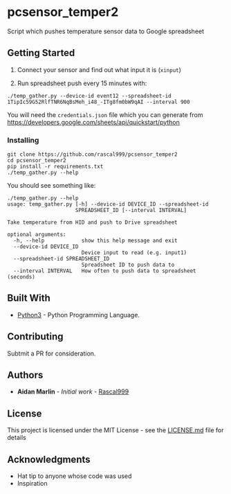 # pcsensor_temper2

Script which pushes temperature sensor data to Google spreadsheet

## Getting Started

1. Connect your sensor and find out what input it is (``xinput``)

2. Run spreadsheet push every 15 minutes with:

``./temp_gather.py --device-id event12 --spreadsheet-id 1TipIc59G52RlfTNR6NqBsMeh_i48_-ITg8fm0bW9qAI --interval 900``

You will need the ``credentials.json`` file which you can generate from https://developers.google.com/sheets/api/quickstart/python

### Installing

```
git clone https://github.com/rascal999/pcsensor_temper2
cd pcsensor_temper2
pip install -r requirements.txt
./temp_gather.py --help
```

You should see something like:

```
./temp_gather.py --help
usage: temp_gather.py [-h] --device-id DEVICE_ID --spreadsheet-id
                      SPREADSHEET_ID [--interval INTERVAL]

Take temperature from HID and push to Drive spreadsheet

optional arguments:
  -h, --help            show this help message and exit
  --device-id DEVICE_ID
                        Device input to read (e.g. input1)
  --spreadsheet-id SPREADSHEET_ID
                        Spreadsheet ID to push data to
  --interval INTERVAL   How often to push data to spreadsheet (seconds)
```

## Built With

* [Python3](https://www.python.org/) - Python Programming Language.

## Contributing

Subtmit a PR for consideration.

## Authors

* **Aidan Marlin** - *Initial work* - [Rascal999](https://github.com/rascal999)

## License

This project is licensed under the MIT License - see the [LICENSE.md](LICENSE.md) file for details

## Acknowledgments

* Hat tip to anyone whose code was used
* Inspiration
